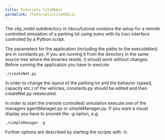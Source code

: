 ```yaml
---
title: Tutorials CityMobil
permalink: /Tutorials/CityMobil/
---
```


The *city_mobil* subdirectory in /docs/tutorial contains the setup for a remote controlled simulation of a parking lot using sumo with its traci interface controlled by a Python script.

The parameters for the application (including the paths to the executables) are in constants.py. If you are running it from the directory in the same source tree where the binaries reside, it should work without changes. Before running the application you have to execute

`./createNet.py`

In order to change the layout of the parking lot and the behavior (speed, capacity etc.) of the vehicles, constants.py should be edited and then createNet.py reexecuted.

In order to start the (remote controlled) simulation execute one of the managers agentManager.py or simpleManager.py. If you want a visual display you have to provide the -g option, e.g.

`./simpleManager -g`

Further options are described by starting the scripts with -h.